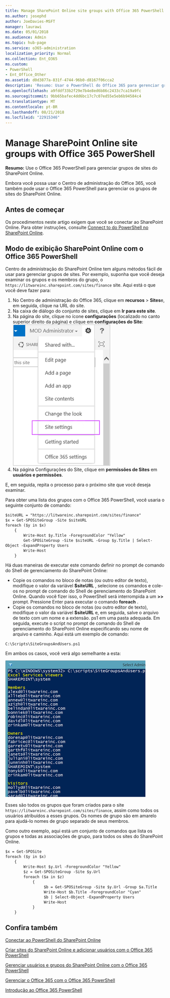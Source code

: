 ```yaml
---
title: Manage SharePoint Online site groups with Office 365 PowerShell
ms.author: josephd
author: JoeDavies-MSFT
manager: laurawi
ms.date: 05/01/2018
ms.audience: Admin
ms.topic: hub-page
ms.service: o365-administration
localization_priority: Normal
ms.collection: Ent_O365
ms.custom:
- PowerShell
- Ent_Office_Other
ms.assetid: d0d3877a-831f-4744-96b0-d8167f06cca2
description: 'Resumo: Usar o PowerShell do Office 365 para gerenciar grupos de sites do SharePoint Online.'
ms.openlocfilehash: a9fddf33b2f29e7b4e8ed6b86c2433c7ca19a9fc
ms.sourcegitcommit: 9bb65bafec4dd6bc17c7c07ed55e5eb6b94584c4
ms.translationtype: MT
ms.contentlocale: pt-BR
ms.lasthandoff: 08/21/2018
ms.locfileid: "22915346"
---
```

# <a name="manage-sharepoint-online-site-groups-with-office-365-powershell"></a>Manage SharePoint Online site groups with Office 365 PowerShell

 **Resumo:** Use o Office 365 PowerShell para gerenciar grupos de sites do SharePoint Online.
  
Embora você possa usar o Centro de administração do Office 365, você também pode usar o Office 365 PowerShell para gerenciar os grupos de sites do SharePoint Online.

## <a name="before-you-begin"></a>Antes de começar

Os procedimentos neste artigo exigem que você se conectar ao SharePoint Online. Para obter instruções, consulte [Connect to do PowerShell no SharePoint Online](https://docs.microsoft.com/en-us/powershell/sharepoint/sharepoint-online/connect-sharepoint-online?view=sharepoint-ps).

## <a name="view-sharepoint-online-with-office-365-powershell"></a>Modo de exibição SharePoint Online com o Office 365 PowerShell

Centro de administração do SharePoint Online tem alguns métodos fácil de usar para gerenciar grupos de sites. Por exemplo, suponha que você deseja examinar os grupos e os membros do grupo, o `https://litwareinc.sharepoint.com/sites/finance` site. Aqui está o que você deve fazer para:

1. No Centro de administração do Office 365, clique em **recursos** > **Sites**e, em seguida, clique na URL do site.
2. Na caixa de diálogo do conjunto de sites, clique em **Ir para este site**.
3. Na página do site, clique no ícone **configurações** (localizado no canto superior direito da página) e clique em **configurações do Site**:</br>
![Configurações de site do SharePoint Online](media/spo-site-settings.png)</br>
4. Na página Configurações do Site, clique em **permissões de Sites** em **usuários e permissões**.

E, em seguida, repita o processo para o próximo site que você deseja examinar.

Para obter uma lista dos grupos com o Office 365 PowerShell, você usaria o seguinte conjunto de comando:

```
$siteURL = "https://litwareinc.sharepoint.com/sites/finance"
$x = Get-SPOSiteGroup -Site $siteURL
foreach ($y in $x)
    {
        Write-Host $y.Title -ForegroundColor "Yellow"
        Get-SPOSiteGroup -Site $siteURL -Group $y.Title | Select-Object -ExpandProperty Users
        Write-Host
    }
```

Há duas maneiras de executar este comando definir no prompt de comando do Shell de gerenciamento do SharePoint Online:

- Copie os comandos no bloco de notas (ou outro editor de texto), modifique o valor da variável **$siteURL** , selecione os comandos e cole-os no prompt de comando do Shell de gerenciamento do SharePoint Online. Quando você fizer isso, o PowerShell será interrompida a um **>>** prompt. Pressione Enter para executar o comando **foreach** .</br>
- Copie os comandos no bloco de notas (ou outro editor de texto), modifique o valor da variável **$siteURL** e, em seguida, salve o arquivo de texto com um nome e a extensão. ps1 em uma pasta adequada. Em seguida, execute o script no prompt de comando do Shell de gerenciamento do SharePoint Online especificando seu nome de arquivo e caminho. Aqui está um exemplo de comando:

```
C:\Scripts\SiteGroupsAndUsers.ps1
```

Em ambos os casos, você verá algo semelhante a esta:

![Grupos de sites do SharePoint Online](media/SPO-site-groups.png)

Esses são todos os grupos que foram criados para o site `https://litwareinc.sharepoint.com/sites/finance`, assim como todos os usuários atribuídos a esses grupos. Os nomes de grupo são em amarelo para ajudá-lo nomes de grupo separado de seus membros.

Como outro exemplo, aqui está um conjunto de comandos que lista os grupos e todas as associações de grupo, para todos os sites do SharePoint Online.

```
$x = Get-SPOSite
foreach ($y in $x)
    {
        Write-Host $y.Url -ForegroundColor "Yellow"
        $z = Get-SPOSiteGroup -Site $y.Url
        foreach ($a in $z)
            {
                 $b = Get-SPOSiteGroup -Site $y.Url -Group $a.Title 
                 Write-Host $b.Title -ForegroundColor "Cyan"
                 $b | Select-Object -ExpandProperty Users
                 Write-Host
            }
    }
```
    
## <a name="see-also"></a>Confira também

[Conectar ao PowerShell do SharePoint Online](https://docs.microsoft.com/powershell/sharepoint/sharepoint-online/connect-sharepoint-online?view=sharepoint-ps)

[Criar sites do SharePoint Online e adicionar usuários com o Office 365 PowerShell](create-sharepoint-sites-and-add-users-with-powershell.md)

[Gerenciar usuários e grupos do SharePoint Online com o Office 365 PowerShell](manage-sharepoint-users-and-groups-with-powershell.md)

[Gerenciar o Office 365 com o Office 365 PowerShell](manage-office-365-with-office-365-powershell.md)
  
[Introdução ao Office 365 PowerShell](getting-started-with-office-365-powershell.md)


